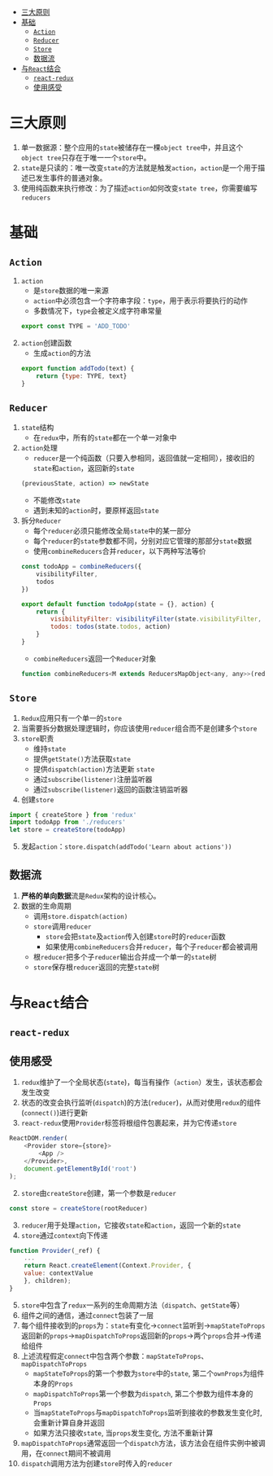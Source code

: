 - [三大原则](#三大原则)
- [基础](#基础)
  - [`Action`](#action)
  - [`Reducer`](#reducer)
  - [`Store`](#store)
  - [数据流](#数据流)
- [与`React`结合](#与react结合)
  - [`react-redux`](#react-redux)
  - [使用感受](#使用感受)
# 三大原则
1. 单一数据源：整个应用的`state`被储存在一棵`object tree`中，并且这个` object tree`只存在于唯一一个`store`中。
2. `state`是只读的：唯一改变`state`的方法就是触发`action`，`action`是一个用于描述已发生事件的普通对象。
3. 使用纯函数来执行修改：为了描述`action`如何改变`state tree`，你需要编写`reducers`
# 基础
## `Action`
1. `action`
   * 是`store`数据的唯一来源
   * `action`中必须包含一个字符串字段：`type`，用于表示将要执行的动作
   * 多数情况下，`type`会被定义成字符串常量
    ```javascript
    export const TYPE = 'ADD_TODO'
    ```
2. `action`创建函数
   * 生成`action`的方法
    ```javascript
    export function addTodo(text) {
        return {type: TYPE, text}
    }
    ```
## `Reducer`
1. `state`结构
   * 在`redux`中，所有的`state`都在一个单一对象中
2. `action`处理
   * `reducer`是一个纯函数（只要入参相同，返回值就一定相同），接收旧的`state`和`action`，返回新的`state`
    ```javascript
    (previousState, action) => newState
    ```
   * 不能修改`state`
   * 遇到未知的`action`时，要原样返回`state`
3. 拆分`Reducer`
   * 每个`reducer`必须只能修改全局`state`中的某一部分
   * 每个`reducer`的`state`参数都不同，分别对应它管理的那部分`state`数据
   * 使用`combineReducers`合并`reducer`，以下两种写法等价
    ```javascript
    const todoApp = combineReducers({
        visibilityFilter,
        todos
    })
    ```
    ```javascript
    export default function todoApp(state = {}, action) {
        return {
            visibilityFilter: visibilityFilter(state.visibilityFilter, action),
            todos: todos(state.todos, action)
        }
    }
    ```
   * `combineReducers`返回一个`Reducer`对象
    ```javascript
    function combineReducers<M extends ReducersMapObject<any, any>>(reducers: M): Reducer
    ```
## `Store`
1. `Redux`应用只有一个单一的`store`
2. 当需要拆分数据处理逻辑时，你应该使用`reducer`组合而不是创建多个`store`
3. `store`职责
   * 维持`state`
   * 提供`getState()`方法获取`state`
   * 提供`dispatch(action)`方法更新 `state` 
   * 通过`subscribe(listener)`注册监听器
   * 通过`subscribe(listener)`返回的函数注销监听器
4. 创建`store`
```javascript
import { createStore } from 'redux'
import todoApp from './reducers'
let store = createStore(todoApp)
```
5. 发起`action`：`store.dispatch(addTodo('Learn about actions'))`
## 数据流
1. <b>严格的单向数据</b>流是`Redux`架构的设计核心。
2. 数据的生命周期
   * 调用`store.dispatch(action)`
   * `store`调用`reducer`
     * `store`会把`state`及`action`传入创建`store`时的`reducer`函数
     * 如果使用`combineReducers`合并`reducer`，每个子`reducer`都会被调用
   * 根`reducer`把多个子`reducer`输出合并成一个单一的`state`树
   * `store`保存根`reducer`返回的完整`state`树
# 与`React`结合
## `react-redux`
## 使用感受
1. `redux`维护了一个全局状态(`state`)，每当有操作（`action`）发生，该状态都会发生改变
2. 状态的改变会执行监听(`dispatch`)的方法(`reducer`)，从而对使用`redux`的组件(`connect()`)进行更新
3. `react-redux`使用`Provider`标签将根组件包裹起来，并为它传递`store`
```javascript
ReactDOM.render(
    <Provider store={store}>
        <App />
    </Provider>,
    document.getElementById('root')
);
```
2. `store`由`createStore`创建，第一个参数是`reducer`
```javascript
const store = createStore(rootReducer)
```
3. `reducer`用于处理`action`，它接收`state`和`action`，返回一个新的`state`
4. `store`通过`context`向下传递
```javascript
function Provider(_ref) {
    ...
    return React.createElement(Context.Provider, {
    value: contextValue
    }, children);
}
```
5. `store`中包含了`redux`一系列的生命周期方法（`dispatch`、`getState`等）
6. 组件之间的通信，通过`connect`包装了一层
7. 每个组件接收到的`props`为：`state`有变化->`connect`监听到->`mapStateToProps`返回新的`props`->`mapDispatchToProps`返回新的`props`->两个`props`合并->传递给组件
8. 上述流程假定`connect`中包含两个参数：`mapStateToProps`、`mapDispatchToProps`
   * `mapStateToProps`的第一个参数为`store`中的`state`, 第二个`ownProps`为组件本身的`Props`
   * `mapDispatchToProps`第一个参数为`dispatch`, 第二个参数为组件本身的`Props`
   * 当`mapStateToProps`与`mapDispatchToProps`监听到接收的参数发生变化时, 会重新计算自身并返回
   * 如果方法只接收`state`, 当`props`发生变化, 方法不重新计算
9.  `mapDispatchToProps`通常返回一个`dispatch`方法，该方法会在组件实例中被调用，在`connect`期间不被调用
10. `dispatch`调用方法为创建`store`时传入的`reducer`